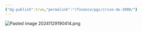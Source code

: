 ```yaml
---
{"dg-publish":true,"permalink":"/finance/pgc/crise-de-2008/"}
---
```


![Pasted image 20241129190414.png](/img/user/Data/Pasted%20image%2020241129190414.png)

